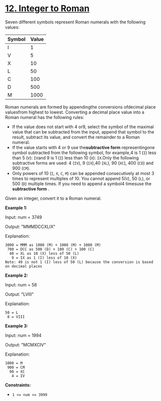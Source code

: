 # [12. Integer to Roman](https://leetcode.com/problems/integer-to-roman/description/)

Seven different symbols represent Roman numerals with the following values:

<table><thead><tr><th>Symbol</th><th>Value</th></tr></thead><tbody><tr><td>I</td><td>1</td></tr><tr><td>V</td><td>5</td></tr><tr><td>X</td><td>10</td></tr><tr><td>L</td><td>50</td></tr><tr><td>C</td><td>100</td></tr><tr><td>D</td><td>500</td></tr><tr><td>M</td><td>1000</td></tr></tbody></table>

Roman numerals are formed by appendingthe conversions ofdecimal place valuesfrom highest to lowest. Converting a decimal place value into a Roman numeral has the following rules:

- If the value does not start with 4 or9, select the symbol of the maximal value that can be subtracted from the input, append that symbol to the result, subtract its value, and convert the remainder to a Roman numeral.
- If the value starts with 4 or 9 use the**subtractive form** representingone symbol subtracted from the following symbol, for example,4 is 1 (`I`) less than 5 (`V`): `IV`and 9 is 1 (`I`) less than 10 (`X`): `IX`.Only the following subtractive forms are used: 4 (`IV`), 9 (`IX`),40 (`XL`), 90 (`XC`), 400 (`CD`) and 900 (`CM`).
- Only powers of 10 (`I`, `X`, `C`, `M`) can be appended consecutively at most 3 times to represent multiples of 10. You cannot append 5(`V`), 50 (`L`), or 500 (`D`) multiple times. If you need to append a symbol4 timesuse the **subtractive form** .

Given an integer, convert it to a Roman numeral.

**Example 1:** 

<div class="example-block">
Input: num = 3749

Output: "MMMDCCXLIX"

Explanation:

```
3000 = MMM as 1000 (M) + 1000 (M) + 1000 (M)
 700 = DCC as 500 (D) + 100 (C) + 100 (C)
  40 = XL as 10 (X) less of 50 (L)
   9 = IX as 1 (I) less of 10 (X)
Note: 49 is not 1 (I) less of 50 (L) because the conversion is based on decimal places
```

**Example 2:** 

<div class="example-block">
Input: num = 58

Output: "LVIII"

Explanation:

```
50 = L
 8 = VIII
```

**Example 3:** 

<div class="example-block">
Input: num = 1994

Output: "MCMXCIV"

Explanation:

```
1000 = M
 900 = CM
  90 = XC
   4 = IV
```

**Constraints:** 

- `1 <= num <= 3999`